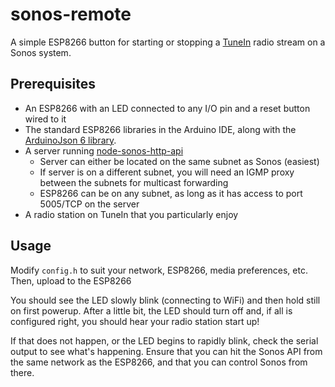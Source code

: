 # sonos-remote

A simple ESP8266 button for starting or stopping a [TuneIn](https://tunein.com) radio stream on a Sonos system.

## Prerequisites

* An ESP8266 with an LED connected to any I/O pin and a reset button wired to it
* The standard ESP8266 libraries in the Arduino IDE, along with the [ArduinoJson 6 library](https://arduinojson.org/).
* A server running [node-sonos-http-api](https://github.com/jishi/node-sonos-http-api)
    * Server can either be located on the same subnet as Sonos (easiest)
    * If server is on a different subnet, you will need an IGMP proxy between the subnets for multicast forwarding
    * ESP8266 can be on any subnet, as long as it has access to port 5005/TCP on the server
* A radio station on TuneIn that you particularly enjoy

## Usage

Modify `config.h` to suit your network, ESP8266, media preferences, etc.
Then, upload to the ESP8266

You should see the LED slowly blink (connecting to WiFi) and then hold still on first powerup.
After a little bit, the LED should turn off and, if all is configured right, you should hear your radio station start up!

If that does not happen, or the LED begins to rapidly blink, check the serial output to see what's happening. 
Ensure that you can hit the Sonos API from the same network as the ESP8266, and that you can control Sonos from there.  
